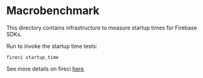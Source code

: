 # Macrobenchmark

This directory contains infrastructure to measure startup times for Firebase SDKs.

Run to invoke the startup time tests:
```shell
fireci startup_time
```

See more details on fireci [here](../ci/README.md).
